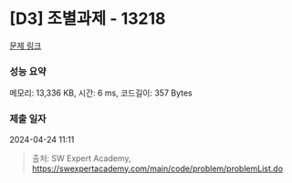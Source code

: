 # [D3] 조별과제 - 13218 

[문제 링크](https://swexpertacademy.com/main/code/problem/problemDetail.do?contestProbId=AXzjvCCq-PwDFASs) 

### 성능 요약

메모리: 13,336 KB, 시간: 6 ms, 코드길이: 357 Bytes

### 제출 일자

2024-04-24 11:11



> 출처: SW Expert Academy, https://swexpertacademy.com/main/code/problem/problemList.do